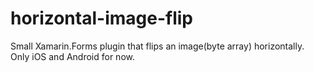 # horizontal-image-flip
Small Xamarin.Forms plugin that flips an image(byte array) horizontally. Only iOS and Android for now.
